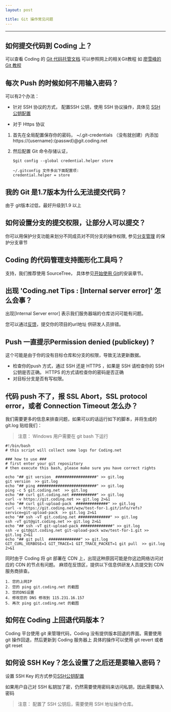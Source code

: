 ```yaml
---
layout: post

title: Git 操作常见问题
---
```


---

## 如何提交代码到 Coding 上？

可以查看 Coding 的 [Git 代码托管文档](/help/doc/git/index.html)
可以参照网上的相关Git教程 如 [廖雪峰的 Git 教程](http://www.liaoxuefeng.com/wiki/0013739516305929606dd18361248578c67b8067c8c017b000)

## 每次 Push 的时候如何不用输入密码？

可以有2个办法：

- 针对 SSH 协议的方式， 配置SSH 公钥，使用 SSH 协议操作，具体见 [SSH 公钥配置](/help/doc/git/ssh-key.html)

- 对于 Https 协议
 1. 首先在全局配置保存你的密码， ~/.git-credentials （没有就创建）内添加 https://{username}:{passwd}@git.coding.net 
 2. 然后配置 Git 命令存储认证， 

 		$git config --global credential.helper store 
		
		~/.gitconfig 文件多出下面配置项:
		credential.helper = store

## 我的 Git 是1.7版本为什么无法提交代码？

由于 git版本过低，最好升级到1.9 以上

## 如何设置分支的提交权限，让部分人可以提交？

你可以用保护分支功能来划分不同成员对不同分支的操作权限, 参见[分支管理](/help/doc/git/git-branch.html) 的保护分支章节

## Coding 的代码管理支持图形化工具吗？

支持，我们推荐使用 SourceTree， 具体参见[开始使用 Git](/help/doc/git/getting-started.html)的安装章节。

## 出现 'Coding.net Tips : [Internal server error]' 怎么会事？

出现[Internal Server error] 表示我们服务器端的仓库访问可能有问题。 

您可以通过[反馈](https://coding.net/u/coding/p/Coding-Feedback/topic)，提交你的项目的url地址 供研发人员排错。


## Push 一直提示Permission denied (publickey) ?

这个可能是由于你的没有目标仓库和分支的权限，导致无法更新数据。

- 检查你的push 方式，通过 SSH 还是 HTTPS ，如果是 SSH 请检查你的 SSH公钥是否正确。 HTTPS 的方式请检查你的密码是否正确
- 对目标分支是否有写权限。

## 代码 push 不了，报 SSL Abort，SSL protocol error，或者 Connection Timeout 怎么办？

我们需要更多的信息来排查问题，如果可以的话运行如下的脚本，并将生成的 git.log 贴给我们：
> 注意： Windows 用户需要在 git bash 下运行
	
	#!/bin/bash
	# this script will collect some logs for Coding.net 

	### how to use ###
	# first enter your git reposiztory 
	# then execute this bash, please make sure you have correct rights 

	echo "## git version  ##################" >> git.log
	git version  >> git.log
	echo "## ping ##########################" >> git.log
	ping -c 5 git.coding.net  >> git.log
	echo "## curl git.coding.net ###########" >> git.log
	curl -v https://git.coding.net >> git.log 2>&1
	echo "## curl git-upload-pack  ##############" >> git.log
	curl -v https://git.coding.net/wzw/test-for-1.git/info/refs?service=git-upload-pack  >> git.log 2>&1
	echo "## ssh -vT git.coding.net ##############" >> git.log
	ssh -vT git@git.coding.net >> git.log 2>&1
	echo "## ssh -vT git-upload-pack ##############" >> git.log
	ssh -v git@git.coding.net git-upload-pack wzw/test-for-1.git >> git.log 2>&1
	echo "## git pull  ##############" >> git.log
	GIT_CURL_VERBOSE=1 GIT_TRACE=1 GIT_TRACE_PACKET=1 git pull  >> git.log  2>&1


同时由于 Coding 将 git 部署在 CDN 上，出现这种原因可能是你这边网络访问对应的 CDN 的节点有问题。 
麻烦在反馈区，提供以下信息供研发人员提交到 CDN 服务商排查。

	1. 您的上网IP
	2. 您的 ping git.coding.net 的截图
	3. 您的DNS设置
	4. 修改您的 DNS 修改到 115.231.16.157 
	5. 再次 ping git.coding.net 的截图

## 如何在 Coding 上回退代码版本？

Coding 平台使用 git 来管理代码，Coding 没有提供版本回退的界面。需要使用 git 操作回退，然后更新到 Coding 服务器上
具体的操作可以使用 git revert 或者  git reset 

## 如何设 SSH Key？怎么设置了之后还是要输入密码？

设置 SSH Key 的方式参见[SSH公钥配置](/help/doc/git/ssh-key.html)

如果用户自己对 SSH 私钥加了密，仍然需要使用密码来访问私钥，因此需要输入密码
> 注意： 配置了 SSH 公钥后，需要使用 SSH 地址操作仓库。

